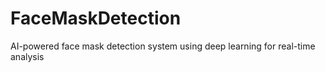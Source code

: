 # FaceMaskDetection
AI-powered face mask detection system using deep learning for real-time analysis
